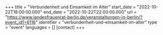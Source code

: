 +++
title = "Verbundenheit und Einsamkeit im Alter"
start_date = "2022-10-22T18:00:00.000"
end_date = "2022-10-22T22:00:00.000"
url = "https://www.landesfrauenrat-berlin.de/veranstaltungen-in-berlin/?event_id1=6116"
identifier = "verbundenheit-und-einsamkeit-im-alter"
type = "event"
languages = []
[contact]
+++